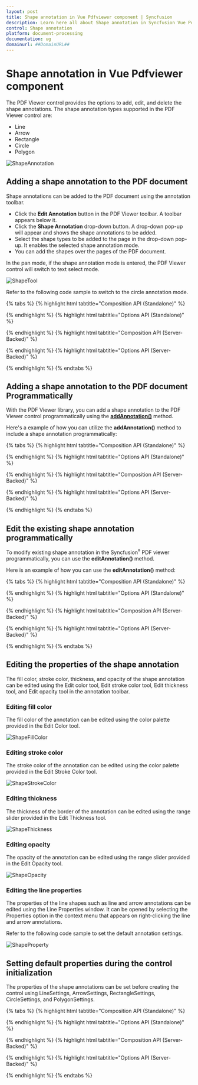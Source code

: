 ```yaml
---
layout: post
title: Shape annotation in Vue Pdfviewer component | Syncfusion
description: Learn here all about Shape annotation in Syncfusion Vue Pdfviewer component of Syncfusion Essential JS 2 and more.
control: Shape annotation
platform: document-processing
documentation: ug
domainurl: ##DomainURL##
---
```


# Shape annotation in Vue Pdfviewer component

The PDF Viewer control provides the options to add, edit, and delete the shape annotations. The shape annotation types supported in the PDF Viewer control are:

* Line
* Arrow
* Rectangle
* Circle
* Polygon

![ShapeAnnotation](../images/shape_annot.png)

## Adding a shape annotation to the PDF document

Shape annotations can be added to the PDF document using the annotation toolbar.

* Click the **Edit Annotation** button in the PDF Viewer toolbar. A toolbar appears below it.
* Click the **Shape Annotation** drop-down button. A drop-down pop-up will appear and shows the shape annotations to be added.
* Select the shape types to be added to the page in the drop-down pop-up. It enables the selected shape annotation mode.
* You can add the shapes over the pages of the PDF document.

In the pan mode, if the shape annotation mode is entered, the PDF Viewer control will switch to text select mode.

![ShapeTool](../images/shape_toolbar.png)

Refer to the following code sample to switch to the circle annotation mode.


{% tabs %}
{% highlight html tabtitle="Composition API (Standalone)" %}

<template>
  <div id="app">
    <button id="set">Circle</button>
    <ejs-pdfviewer id="pdfViewer" ref="pdfviewer" :resourceUrl="resourceUrl" :documentPath="documentPath"
      :documentLoad="documentLoad">
    </ejs-pdfviewer>
  </div>
</template>

<script setup>
import {
  PdfViewerComponent as EjsPdfviewer, Toolbar, Magnification, Navigation, LinkAnnotation,
  BookmarkView, Annotation, ThumbnailView, Print, TextSelection,
  TextSearch, FormFields, FormDesigner, PageOrganizer
} from '@syncfusion/ej2-vue-pdfviewer';
import { provide, ref } from 'vue';

const pdfviewer = ref(null);
const documentPath = "https://cdn.syncfusion.com/content/pdf/pdf-succinctly.pdf";
const resourceUrl = 'https://cdn.syncfusion.com/ej2/25.1.35/dist/ej2-pdfviewer-lib';

provide('PdfViewer', [Toolbar, Magnification, Navigation, LinkAnnotation, BookmarkView, Annotation,
  ThumbnailView, Print, TextSelection, TextSearch, FormFields, FormDesigner, PageOrganizer])

const documentLoad = () => {
  const viewer = pdfviewer.value.ej2Instances;
  document.getElementById('set').addEventListener('click', () => {
    viewer.annotation.setAnnotationMode('Circle');
  });
}

</script>

{% endhighlight %}
{% highlight html tabtitle="Options API (Standalone)" %}

<template>
  <div id="app">
    <button id="set">Circle</button>
    <ejs-pdfviewer id="pdfViewer" ref="pdfviewer" :resourceUrl="resourceUrl" :documentPath="documentPath"
      :documentLoad="documentLoad">
    </ejs-pdfviewer>
  </div>
</template>

<script>

import {
  PdfViewerComponent, Toolbar, Magnification, Navigation, LinkAnnotation,
  BookmarkView, Annotation, ThumbnailView, Print, TextSelection,
  TextSearch, FormFields, FormDesigner, PageOrganizer
} from '@syncfusion/ej2-vue-pdfviewer';

export default {
  name: "App",
  components: {
    "ejs-pdfviewer": PdfViewerComponent
  },
  data() {
    return {
      documentPath: "https://cdn.syncfusion.com/content/pdf/pdf-succinctly.pdf",
      resourceUrl: 'https://cdn.syncfusion.com/ej2/25.1.35/dist/ej2-pdfviewer-lib',
    };
  },
  provide: {
    PdfViewer: [Toolbar, Magnification, Navigation, LinkAnnotation, BookmarkView, Annotation,
      ThumbnailView, Print, TextSelection, TextSearch, FormFields, FormDesigner, PageOrganizer]
  },

  methods: {
    documentLoad() {
      const viewer = this.$refs.pdfviewer.ej2Instances;
      document.getElementById('set').addEventListener('click', () => {
        viewer.annotation.setAnnotationMode('Circle');
      });
    }
  }
}
</script>

{% endhighlight %}
{% highlight html tabtitle="Composition API (Server-Backed)" %}

<template>
  <div id="app">
    <button id="set">Circle</button>
    <ejs-pdfviewer id="pdfViewer" ref="pdfviewer" :documentPath="documentPath" :serviceUrl="serviceUrl"
      :documentLoad="documentLoad">
    </ejs-pdfviewer>
  </div>
</template>

<script setup>
import {
  PdfViewerComponent as EjsPdfviewer, Toolbar, Magnification, Navigation, LinkAnnotation,
  BookmarkView, Annotation, ThumbnailView, Print, TextSelection,
  TextSearch, FormFields, FormDesigner, PageOrganizer
} from '@syncfusion/ej2-vue-pdfviewer';
import { provide, ref } from 'vue';

const pdfviewer = ref(null);
const serviceUrl = "https://services.syncfusion.com/vue/production/api/pdfviewer";
const documentPath = "https://cdn.syncfusion.com/content/pdf/pdf-succinctly.pdf";

provide('PdfViewer', [Toolbar, Magnification, Navigation, LinkAnnotation, BookmarkView, Annotation,
  ThumbnailView, Print, TextSelection, TextSearch, FormFields, FormDesigner, PageOrganizer])

const documentLoad = () => {
  const viewer = pdfviewer.value.ej2Instances;
  document.getElementById('set').addEventListener('click', () => {
    viewer.annotation.setAnnotationMode('Circle');
  });
}
</script>

{% endhighlight %}
{% highlight html tabtitle="Options API (Server-Backed)" %}

<template>
  <div id="app">
    <button id="set">Circle</button>
    <ejs-pdfviewer id="pdfViewer" ref="pdfviewer" :documentPath="documentPath" :serviceUrl="serviceUrl"
      :documentLoad="documentLoad">
    </ejs-pdfviewer>
  </div>
</template>

<script>
import {
  PdfViewerComponent, Toolbar, Magnification, Navigation, LinkAnnotation,
  BookmarkView, Annotation, ThumbnailView, Print, TextSelection,
  TextSearch, FormFields, FormDesigner, PageOrganizer
} from '@syncfusion/ej2-vue-pdfviewer';

export default {
  name: "App",
  components: {
    "ejs-pdfviewer": PdfViewerComponent
  },
  data() {
    return {
      serviceUrl: "https://services.syncfusion.com/vue/production/api/pdfviewer",
      documentPath: "https://cdn.syncfusion.com/content/pdf/pdf-succinctly.pdf"
    };
  },
  provide: {
    PdfViewer: [Toolbar, Magnification, Navigation, LinkAnnotation, BookmarkView, Annotation,
      ThumbnailView, Print, TextSelection, TextSearch, FormFields, FormDesigner, PageOrganizer]
  },
  methods: {
    documentLoad() {
      const viewer = this.$refs.pdfviewer.ej2Instances;
      document.getElementById('set').addEventListener('click', () => {
        viewer.annotation.setAnnotationMode('Circle');
      });
    }
  }
}
</script>

{% endhighlight %}
{% endtabs %}

## Adding a shape annotation to the PDF document Programmatically

With the PDF Viewer library, you can add a shape annotation to the PDF Viewer control programmatically using the [**addAnnotation()**](https://helpej2.syncfusion.com/vue/documentation/api/pdfviewer/annotation/#addannotation) method.

Here's a example of how you can utilize the **addAnnotation()** method to include a shape annotation programmatically:

{% tabs %}
{% highlight html tabtitle="Composition API (Standalone)" %}

<template>
  <div id="app">
    <button v-on:click="addLineAnnotation">Add Line Annotation programatically</button>
    <button v-on:click="addArrowAnnotation">Add Arrow Annotation programatically</button>
    <button v-on:click="addRectangleAnnotation">Add Rectangle Annotation programatically</button>
    <button v-on:click="addCircleAnnotation">Add Circle Annotation programatically</button>
    <button v-on:click="addPolygonAnnotation">Add Polygon Annotation programatically</button>
    <ejs-pdfviewer id="pdfViewer" ref="pdfviewer" :documentPath="documentPath" :resourceUrl="resourceUrl">
    </ejs-pdfviewer>
  </div>
</template>

<script setup>
import {
  PdfViewerComponent as EjsPdfviewer, Toolbar, Magnification, Navigation, LinkAnnotation,
  BookmarkView, Annotation, ThumbnailView, Print, TextSelection,
  TextSearch, FormFields, FormDesigner, PageOrganizer
} from '@syncfusion/ej2-vue-pdfviewer';
import { provide, ref } from 'vue';

const pdfviewer = ref(null);
const documentPath = "https://cdn.syncfusion.com/content/pdf/pdf-succinctly.pdf";
const resourceUrl = 'https://cdn.syncfusion.com/ej2/25.1.35/dist/ej2-pdfviewer-lib';

provide('PdfViewer', [Toolbar, Magnification, Navigation, LinkAnnotation, BookmarkView, Annotation,
  ThumbnailView, Print, TextSelection, TextSearch, FormFields, FormDesigner, PageOrganizer])

const addLineAnnotation = function () {
  const viewer = pdfviewer.value.ej2Instances;
  viewer.annotation.addAnnotation("Line", {
    offset: { x: 200, y: 230 },
    pageNumber: 1,
    vertexPoints: [{ x: 200, y: 230 }, { x: 350, y: 230 }]
  });
}

const addArrowAnnotation = function () {
  const viewer = pdfviewer.value.ej2Instances;
  viewer.annotation.addAnnotation("Arrow", {
    offset: { x: 200, y: 370 },
    pageNumber: 1,
    vertexPoints: [{ x: 200, y: 370 }, { x: 350, y: 370 }]
  });
}

const addRectangleAnnotation = function () {
  const viewer = pdfviewer.value.ej2Instances;
  viewer.annotation.addAnnotation("Rectangle", {
    offset: { x: 200, y: 500 },
    pageNumber: 1,
    vertexPoints: [{ x: 200, y: 500 }, { x: 288, y: 499 }, { x: 289, y: 553 }, { x: 200, y: 500 }]
  });
}

const addCircleAnnotation = function () {
  const viewer = pdfviewer.value.ej2Instances;
  viewer.annotation.addAnnotation("Circle", {
    offset: { x: 200, y: 630 },
    pageNumber: 1,
    width: 90,
    height: 90
  });
}

const addPolygonAnnotation = function () {
  const viewer = pdfviewer.value.ej2Instances;
  viewer.annotation.addAnnotation("Polygon", {
    offset: { x: 200, y: 800 },
    pageNumber: 1,
    vertexPoints: [{ x: 200, y: 800 }, { x: 242, y: 771 }, { x: 289, y: 799 }, { x: 278, y: 842 }, { x: 211, y: 842 }, { x: 200, y: 800 }]
  });
}
</script>

{% endhighlight %}
{% highlight html tabtitle="Options API (Standalone)" %}

<template>
  <div id="app">
    <button v-on:click="addLineAnnotation">Add Line Annotation programatically</button>
    <button v-on:click="addArrowAnnotation">Add Arrow Annotation programatically</button>
    <button v-on:click="addRectangleAnnotation">Add Rectangle Annotation programatically</button>
    <button v-on:click="addCircleAnnotation">Add Circle Annotation programatically</button>
    <button v-on:click="addPolygonAnnotation">Add Polygon Annotation programatically</button>
    <ejs-pdfviewer id="pdfViewer" ref="pdfviewer" :documentPath="documentPath" :resourceUrl="resourceUrl">
    </ejs-pdfviewer>
  </div>
</template>

<script>
import {
  PdfViewerComponent, Toolbar, Magnification, Navigation, LinkAnnotation,
  BookmarkView, Annotation, ThumbnailView, Print, TextSelection,
  TextSearch, FormFields, FormDesigner, PageOrganizer
} from '@syncfusion/ej2-vue-pdfviewer';

export default {
  name: "App",
  components: {
    "ejs-pdfviewer": PdfViewerComponent
  },
  data() {
    return {
      documentPath: "https://cdn.syncfusion.com/content/pdf/pdf-succinctly.pdf",
      resourceUrl: 'https://cdn.syncfusion.com/ej2/25.1.35/dist/ej2-pdfviewer-lib',
    };
  },
  provide: {
    PdfViewer: [Toolbar, Magnification, Navigation, LinkAnnotation, BookmarkView, Annotation,
      ThumbnailView, Print, TextSelection, TextSearch, FormFields, FormDesigner, PageOrganizer]
  },
  methods: {
    addLineAnnotation: function () {
      const viewer = this.$refs.pdfviewer.ej2Instances;
      viewer.annotation.addAnnotation("Line", {
        offset: { x: 200, y: 230 },
        pageNumber: 1,
        vertexPoints: [{ x: 200, y: 230 }, { x: 350, y: 230 }]
      });
    },
    addArrowAnnotation: function () {
      const viewer = this.$refs.pdfviewer.ej2Instances;
      viewer.annotation.addAnnotation("Arrow", {
        offset: { x: 200, y: 370 },
        pageNumber: 1,
        vertexPoints: [{ x: 200, y: 370 }, { x: 350, y: 370 }]
      });
    },
    addRectangleAnnotation: function () {
      const viewer = this.$refs.pdfviewer.ej2Instances;
      viewer.annotation.addAnnotation("Rectangle", {
        offset: { x: 200, y: 500 },
        pageNumber: 1,
        vertexPoints: [{ x: 200, y: 500 }, { x: 288, y: 499 }, { x: 289, y: 553 }, { x: 200, y: 500 }]
      });
    },
    addCircleAnnotation: function () {
      const viewer = this.$refs.pdfviewer.ej2Instances;
      viewer.annotation.addAnnotation("Circle", {
        offset: { x: 200, y: 630 },
        pageNumber: 1,
        width: 90,
        height: 90
      });
    },
    addPolygonAnnotation: function () {
      const viewer = this.$refs.pdfviewer.ej2Instances;
      viewer.annotation.addAnnotation("Polygon", {
        offset: { x: 200, y: 800 },
        pageNumber: 1,
        vertexPoints: [{ x: 200, y: 800 }, { x: 242, y: 771 }, { x: 289, y: 799 }, { x: 278, y: 842 }, { x: 211, y: 842 }, { x: 200, y: 800 }]
      });
    }
  }
}
</script>

{% endhighlight %}
{% highlight html tabtitle="Composition API (Server-Backed)" %}

<template>
  <div id="app">
    <button v-on:click="addLineAnnotation">Add Line Annotation programatically</button>
    <button v-on:click="addArrowAnnotation">Add Arrow Annotation programatically</button>
    <button v-on:click="addRectangleAnnotation">Add Rectangle Annotation programatically</button>
    <button v-on:click="addCircleAnnotation">Add Circle Annotation programatically</button>
    <button v-on:click="addPolygonAnnotation">Add Polygon Annotation programatically</button>
    <ejs-pdfviewer id="pdfViewer" ref="pdfviewer" :documentPath="documentPath" :serviceUrl="serviceUrl">
    </ejs-pdfviewer>
  </div>
</template>

<script setup>
import {
  PdfViewerComponent as EjsPdfviewer, Toolbar, Magnification, Navigation, LinkAnnotation,
  BookmarkView, Annotation, ThumbnailView, Print, TextSelection,
  TextSearch, FormFields, FormDesigner, PageOrganizer
} from '@syncfusion/ej2-vue-pdfviewer';
import { provide, ref } from 'vue';

const pdfviewer = ref(null);
const documentPath = "https://cdn.syncfusion.com/content/pdf/pdf-succinctly.pdf";
const serviceUrl = "https://services.syncfusion.com/vue/production/api/pdfviewer";

provide('PdfViewer', [Toolbar, Magnification, Navigation, LinkAnnotation, BookmarkView, Annotation,
  ThumbnailView, Print, TextSelection, TextSearch, FormFields, FormDesigner, PageOrganizer])

const addLineAnnotation = function () {
  const viewer = pdfviewer.value.ej2Instances;
  viewer.annotation.addAnnotation("Line", {
    offset: { x: 200, y: 230 },
    pageNumber: 1,
    vertexPoints: [{ x: 200, y: 230 }, { x: 350, y: 230 }]
  });
}

const addArrowAnnotation = function () {
  const viewer = pdfviewer.value.ej2Instances;
  viewer.annotation.addAnnotation("Arrow", {
    offset: { x: 200, y: 370 },
    pageNumber: 1,
    vertexPoints: [{ x: 200, y: 370 }, { x: 350, y: 370 }]
  });
}

const addRectangleAnnotation = function () {
  const viewer = pdfviewer.value.ej2Instances;
  viewer.annotation.addAnnotation("Rectangle", {
    offset: { x: 200, y: 500 },
    pageNumber: 1,
    vertexPoints: [{ x: 200, y: 500 }, { x: 288, y: 499 }, { x: 289, y: 553 }, { x: 200, y: 500 }]
  });
}

const addCircleAnnotation = function () {
  const viewer = pdfviewer.value.ej2Instances;
  viewer.annotation.addAnnotation("Circle", {
    offset: { x: 200, y: 630 },
    pageNumber: 1,
    width: 90,
    height: 90
  });
}

const addPolygonAnnotation = function () {
  const viewer = pdfviewer.value.ej2Instances;
  viewer.annotation.addAnnotation("Polygon", {
    offset: { x: 200, y: 800 },
    pageNumber: 1,
    vertexPoints: [{ x: 200, y: 800 }, { x: 242, y: 771 }, { x: 289, y: 799 }, { x: 278, y: 842 }, { x: 211, y: 842 }, { x: 200, y: 800 }]
  });
}
</script>

{% endhighlight %}
{% highlight html tabtitle="Options API (Server-Backed)" %}

<template>
  <div id="app">
    <button v-on:click="addLineAnnotation">Add Line Annotation programatically</button>
    <button v-on:click="addArrowAnnotation">Add Arrow Annotation programatically</button>
    <button v-on:click="addRectangleAnnotation">Add Rectangle Annotation programatically</button>
    <button v-on:click="addCircleAnnotation">Add Circle Annotation programatically</button>
    <button v-on:click="addPolygonAnnotation">Add Polygon Annotation programatically</button>
    <ejs-pdfviewer id="pdfViewer" ref="pdfviewer" :documentPath="documentPath" :serviceUrl="serviceUrl">
    </ejs-pdfviewer>
  </div>
</template>

<script>
import {
  PdfViewerComponent, Toolbar, Magnification, Navigation, LinkAnnotation,
  BookmarkView, Annotation, ThumbnailView, Print, TextSelection,
  TextSearch, FormFields, FormDesigner, PageOrganizer
} from '@syncfusion/ej2-vue-pdfviewer';

export default {
  name: "App",
  components: {
    "ejs-pdfviewer": PdfViewerComponent
  },
  data() {
    return {
      documentPath: "https://cdn.syncfusion.com/content/pdf/pdf-succinctly.pdf",
      serviceUrl: "https://services.syncfusion.com/vue/production/api/pdfviewer",
    };
  },
  provide: {
    PdfViewer: [Toolbar, Magnification, Navigation, LinkAnnotation, BookmarkView, Annotation,
      ThumbnailView, Print, TextSelection, TextSearch, FormFields, FormDesigner, PageOrganizer]
  },
  methods: {
    addLineAnnotation: function () {
      const viewer = this.$refs.pdfviewer.ej2Instances;
      viewer.annotation.addAnnotation("Line", {
        offset: { x: 200, y: 230 },
        pageNumber: 1,
        vertexPoints: [{ x: 200, y: 230 }, { x: 350, y: 230 }]
      });
    },
    addArrowAnnotation: function () {
      const viewer = this.$refs.pdfviewer.ej2Instances;
      viewer.annotation.addAnnotation("Arrow", {
        offset: { x: 200, y: 370 },
        pageNumber: 1,
        vertexPoints: [{ x: 200, y: 370 }, { x: 350, y: 370 }]
      });
    },
    addRectangleAnnotation: function () {
      const viewer = this.$refs.pdfviewer.ej2Instances;
      viewer.annotation.addAnnotation("Rectangle", {
        offset: { x: 200, y: 500 },
        pageNumber: 1,
        vertexPoints: [{ x: 200, y: 500 }, { x: 288, y: 499 }, { x: 289, y: 553 }, { x: 200, y: 500 }]
      });
    },
    addCircleAnnotation: function () {
      const viewer = this.$refs.pdfviewer.ej2Instances;
      viewer.annotation.addAnnotation("Circle", {
        offset: { x: 200, y: 630 },
        pageNumber: 1,
        width: 90,
        height: 90
      });
    },
    addPolygonAnnotation: function () {
      const viewer = this.$refs.pdfviewer.ej2Instances;
      viewer.annotation.addAnnotation("Polygon", {
        offset: { x: 200, y: 800 },
        pageNumber: 1,
        vertexPoints: [{ x: 200, y: 800 }, { x: 242, y: 771 }, { x: 289, y: 799 }, { x: 278, y: 842 }, { x: 211, y: 842 }, { x: 200, y: 800 }]
      });
    }
  }
}
</script>

{% endhighlight %}
{% endtabs %}

## Edit the existing shape annotation programmatically

To modify existing shape annotation in the Syncfusion<sup style="font-size:70%">&reg;</sup> PDF viewer programmatically, you can use the **editAnnotation()** method.

Here is an example of how you can use the **editAnnotation()** method:

{% tabs %}
{% highlight html tabtitle="Composition API (Standalone)" %}

<template>
  <div id="app">
    <button v-on:click="editLineAnnotation">Edit Line Annotation programatically</button>
    <button v-on:click="editArrowAnnotation">Edit Arrow Annotation programatically</button>
    <button v-on:click="editRectangleAnnotation">Edit Rectangle Annotation programatically</button>
    <button v-on:click="editCircleAnnotation">Edit Circle Annotation programatically</button>
    <button v-on:click="editPolygonAnnotation">Edit Polygon Annotation programatically</button>
    <ejs-pdfviewer id="pdfViewer" ref="pdfviewer" :documentPath="documentPath" :resourceUrl="resourceUrl">
    </ejs-pdfviewer>
  </div>
</template>

<script setup>
import {
  PdfViewerComponent as EjsPdfviewer, Toolbar, Magnification, Navigation, LinkAnnotation,
  BookmarkView, Annotation, ThumbnailView, Print, TextSelection,
  TextSearch, FormFields, FormDesigner, PageOrganizer
} from '@syncfusion/ej2-vue-pdfviewer';
import { ref } from 'vue';

const pdfviewer = ref(null);
const documentPath = "https://cdn.syncfusion.com/content/pdf/pdf-succinctly.pdf";
const resourceUrl = 'https://cdn.syncfusion.com/ej2/25.1.35/dist/ej2-pdfviewer-lib';

provide('PdfViewer', [Toolbar, Magnification, Navigation, LinkAnnotation, BookmarkView, Annotation,
  ThumbnailView, Print, TextSelection, TextSearch, FormFields, FormDesigner, PageOrganizer])

const editLineAnnotation = function () {
  const pdfviewer = pdfviewer.value.ej2Instances;
  for (let i = 0; i < pdfviewer.annotationCollection.length; i++) {
    if (pdfviewer.annotationCollection[i].subject === "Line") {
      pdfviewer.annotationCollection[i].strokeColor = "#0000FF";
      pdfviewer.annotationCollection[i].thickness = 2;
      pdfviewer.annotationCollection[i].annotationSelectorSettings.resizerShape = "Circle"
      pdfviewer.annotation.editAnnotation(pdfviewer.annotationCollection[i]);
    }
  }
}

const editArrowAnnotation = function () {
  const pdfviewer = pdfviewer.value.ej2Instances;
  for (let i = 0; i < pdfviewer.annotationCollection.length; i++) {
    if (pdfviewer.annotationCollection[i].subject === "Arrow") {
      pdfviewer.annotationCollection[i].strokeColor = "#0000FF";
      pdfviewer.annotationCollection[i].thickness = 2;
      pdfviewer.annotationCollection[i].fillColor = "#FFFF00";
      pdfviewer.annotationCollection[i].annotationSelectorSettings.resizerShape = "Circle"
      pdfviewer.annotation.editAnnotation(pdfviewer.annotationCollection[i]);
    }
  }
}

const editRectangleAnnotation = function () {
  const pdfviewer = pdfviewer.value.ej2Instances;
  for (let i = 0; i < pdfviewer.annotationCollection.length; i++) {
    if (pdfviewer.annotationCollection[i].subject === "Rectangle") {
      pdfviewer.annotationCollection[i].strokeColor = "#0000FF";
      pdfviewer.annotationCollection[i].thickness = 2;
      pdfviewer.annotationCollection[i].fillColor = "#FFFF00";
      pdfviewer.annotationCollection[i].annotationSelectorSettings.resizerShape = "Circle"
      pdfviewer.annotation.editAnnotation(pdfviewer.annotationCollection[i]);
    }
  }
}

const editCircleAnnotation = function () {
  const pdfviewer = pdfviewer.value.ej2Instances;
  for (let i = 0; i < pdfviewer.annotationCollection.length; i++) {
    if (pdfviewer.annotationCollection[i].subject === "Circle") {
      pdfviewer.annotationCollection[i].strokeColor = "#0000FF";
      pdfviewer.annotationCollection[i].thickness = 2;
      pdfviewer.annotationCollection[i].fillColor = "#FFFF00";
      pdfviewer.annotationCollection[i].annotationSelectorSettings.resizerShape = "Circle"
      pdfviewer.annotation.editAnnotation(pdfviewer.annotationCollection[i]);
    }
  }
}

const editPolygonAnnotation = function () {
  const pdfviewer = pdfviewer.value.ej2Instances;
  for (let i = 0; i < pdfviewer.annotationCollection.length; i++) {
    if (pdfviewer.annotationCollection[i].subject === "Polygon") {
      pdfviewer.annotationCollection[i].strokeColor = "#0000FF";
      pdfviewer.annotationCollection[i].thickness = 2;
      pdfviewer.annotationCollection[i].fillColor = "#FFFF00";
      pdfviewer.annotationCollection[i].annotationSelectorSettings.resizerShape = "Circle"
      pdfviewer.annotation.editAnnotation(pdfviewer.annotationCollection[i]);
    }
  }
}
</script>

{% endhighlight %}
{% highlight html tabtitle="Options API (Standalone)" %}

<template>
  <div id="app">
    <button v-on:click="editLineAnnotation">Edit Line Annotation programatically</button>
    <button v-on:click="editArrowAnnotation">Edit Arrow Annotation programatically</button>
    <button v-on:click="editRectangleAnnotation">Edit Rectangle Annotation programatically</button>
    <button v-on:click="editCircleAnnotation">Edit Circle Annotation programatically</button>
    <button v-on:click="editPolygonAnnotation">Edit Polygon Annotation programatically</button>
    <ejs-pdfviewer id="pdfViewer" ref="pdfviewer" :documentPath="documentPath" :resourceUrl="resourceUrl">
    </ejs-pdfviewer>
  </div>
</template>

<script>
import {
  PdfViewerComponent, Toolbar, Magnification, Navigation, LinkAnnotation,
  BookmarkView, Annotation, ThumbnailView, Print, TextSelection,
  TextSearch, FormFields, FormDesigner, PageOrganizer
} from '@syncfusion/ej2-vue-pdfviewer';

export default {
  name: "App",
  components: {
    "ejs-pdfviewer": PdfViewerComponent
  },
  data() {
    return {
      documentPath: "https://cdn.syncfusion.com/content/pdf/pdf-succinctly.pdf",
      resourceUrl: 'https://cdn.syncfusion.com/ej2/25.1.35/dist/ej2-pdfviewer-lib',
    };
  },
  provide: {
    PdfViewer: [Toolbar, Magnification, Navigation, LinkAnnotation, BookmarkView, Annotation,
      ThumbnailView, Print, TextSelection, TextSearch, FormFields, FormDesigner, PageOrganizer]
  },
  methods: {
    editLineAnnotation: function () {
      const pdfviewer = this.$refs.pdfviewer.ej2Instances;
      for (let i = 0; i < pdfviewer.annotationCollection.length; i++) {
        if (pdfviewer.annotationCollection[i].subject === "Line") {
          pdfviewer.annotationCollection[i].strokeColor = "#0000FF";
          pdfviewer.annotationCollection[i].thickness = 2;
          pdfviewer.annotationCollection[i].annotationSelectorSettings.resizerShape = "Circle"
          pdfviewer.annotation.editAnnotation(pdfviewer.annotationCollection[i]);
        }
      }
    },
    editArrowAnnotation: function () {
      const pdfviewer = this.$refs.pdfviewer.ej2Instances;
      for (let i = 0; i < pdfviewer.annotationCollection.length; i++) {
        if (pdfviewer.annotationCollection[i].subject === "Arrow") {
          pdfviewer.annotationCollection[i].strokeColor = "#0000FF";
          pdfviewer.annotationCollection[i].thickness = 2;
          pdfviewer.annotationCollection[i].fillColor = "#FFFF00";
          pdfviewer.annotationCollection[i].annotationSelectorSettings.resizerShape = "Circle"
          pdfviewer.annotation.editAnnotation(pdfviewer.annotationCollection[i]);
        }
      }
    },
    editRectangleAnnotation: function () {
      const pdfviewer = this.$refs.pdfviewer.ej2Instances;
      for (let i = 0; i < pdfviewer.annotationCollection.length; i++) {
        if (pdfviewer.annotationCollection[i].subject === "Rectangle") {
          pdfviewer.annotationCollection[i].strokeColor = "#0000FF";
          pdfviewer.annotationCollection[i].thickness = 2;
          pdfviewer.annotationCollection[i].fillColor = "#FFFF00";
          pdfviewer.annotationCollection[i].annotationSelectorSettings.resizerShape = "Circle"
          pdfviewer.annotation.editAnnotation(pdfviewer.annotationCollection[i]);
        }
      }
    },
    editCircleAnnotation: function () {
      const pdfviewer = this.$refs.pdfviewer.ej2Instances;
      for (let i = 0; i < pdfviewer.annotationCollection.length; i++) {
        if (pdfviewer.annotationCollection[i].subject === "Circle") {
          pdfviewer.annotationCollection[i].strokeColor = "#0000FF";
          pdfviewer.annotationCollection[i].thickness = 2;
          pdfviewer.annotationCollection[i].fillColor = "#FFFF00";
          pdfviewer.annotationCollection[i].annotationSelectorSettings.resizerShape = "Circle"
          pdfviewer.annotation.editAnnotation(pdfviewer.annotationCollection[i]);
        }
      }
    },
    editPolygonAnnotation: function () {
      const pdfviewer = this.$refs.pdfviewer.ej2Instances;
      for (let i = 0; i < pdfviewer.annotationCollection.length; i++) {
        if (pdfviewer.annotationCollection[i].subject === "Polygon") {
          pdfviewer.annotationCollection[i].strokeColor = "#0000FF";
          pdfviewer.annotationCollection[i].thickness = 2;
          pdfviewer.annotationCollection[i].fillColor = "#FFFF00";
          pdfviewer.annotationCollection[i].annotationSelectorSettings.resizerShape = "Circle"
          pdfviewer.annotation.editAnnotation(pdfviewer.annotationCollection[i]);
        }
      }
    }
  }
}
</script>

{% endhighlight %}
{% highlight html tabtitle="Composition API (Server-Backed)" %}

<template>
  <div id="app">
    <button v-on:click="editLineAnnotation">Edit Line Annotation programatically</button>
    <button v-on:click="editArrowAnnotation">Edit Arrow Annotation programatically</button>
    <button v-on:click="editRectangleAnnotation">Edit Rectangle Annotation programatically</button>
    <button v-on:click="editCircleAnnotation">Edit Circle Annotation programatically</button>
    <button v-on:click="editPolygonAnnotation">Edit Polygon Annotation programatically</button>
    <ejs-pdfviewer id="pdfViewer" ref="pdfviewer" :documentPath="documentPath" :serviceUrl="serviceUrl">
    </ejs-pdfviewer>
  </div>
</template>

<script setup>

import {
  PdfViewerComponent as EjsPdfviewer, Toolbar, Magnification, Navigation, LinkAnnotation,
  BookmarkView, Annotation, ThumbnailView, Print, TextSelection,
  TextSearch, FormFields, FormDesigner, PageOrganizer
} from '@syncfusion/ej2-vue-pdfviewer';
import { provide } from 'vue';

const documentPath = "https://cdn.syncfusion.com/content/pdf/pdf-succinctly.pdf";
const serviceUrl = "https://services.syncfusion.com/vue/production/api/pdfviewer";

provide('PdfViewer', [Toolbar, Magnification, Navigation, LinkAnnotation, BookmarkView, Annotation,
  ThumbnailView, Print, TextSelection, TextSearch, FormFields, FormDesigner, PageOrganizer])

const editLineAnnotation = function () {
  const pdfviewer = pdfviewer.value.ej2Instances;
  for (let i = 0; i < pdfviewer.annotationCollection.length; i++) {
    if (pdfviewer.annotationCollection[i].subject === "Line") {
      pdfviewer.annotationCollection[i].strokeColor = "#0000FF";
      pdfviewer.annotationCollection[i].thickness = 2;
      pdfviewer.annotationCollection[i].annotationSelectorSettings.resizerShape = "Circle"
      pdfviewer.annotation.editAnnotation(pdfviewer.annotationCollection[i]);
    }
  }
}

const editArrowAnnotation = function () {
  const pdfviewer = pdfviewer.value.ej2Instances;
  for (let i = 0; i < pdfviewer.annotationCollection.length; i++) {
    if (pdfviewer.annotationCollection[i].subject === "Arrow") {
      pdfviewer.annotationCollection[i].strokeColor = "#0000FF";
      pdfviewer.annotationCollection[i].thickness = 2;
      pdfviewer.annotationCollection[i].fillColor = "#FFFF00";
      pdfviewer.annotationCollection[i].annotationSelectorSettings.resizerShape = "Circle"
      pdfviewer.annotation.editAnnotation(pdfviewer.annotationCollection[i]);
    }
  }
}

const editRectangleAnnotation = function () {
  const pdfviewer = pdfviewer.value.ej2Instances;
  for (let i = 0; i < pdfviewer.annotationCollection.length; i++) {
    if (pdfviewer.annotationCollection[i].subject === "Rectangle") {
      pdfviewer.annotationCollection[i].strokeColor = "#0000FF";
      pdfviewer.annotationCollection[i].thickness = 2;
      pdfviewer.annotationCollection[i].fillColor = "#FFFF00";
      pdfviewer.annotationCollection[i].annotationSelectorSettings.resizerShape = "Circle"
      pdfviewer.annotation.editAnnotation(pdfviewer.annotationCollection[i]);
    }
  }
}

const editCircleAnnotation = function () {
  const pdfviewer = pdfviewer.value.ej2Instances;
  for (let i = 0; i < pdfviewer.annotationCollection.length; i++) {
    if (pdfviewer.annotationCollection[i].subject === "Circle") {
      pdfviewer.annotationCollection[i].strokeColor = "#0000FF";
      pdfviewer.annotationCollection[i].thickness = 2;
      pdfviewer.annotationCollection[i].fillColor = "#FFFF00";
      pdfviewer.annotationCollection[i].annotationSelectorSettings.resizerShape = "Circle"
      pdfviewer.annotation.editAnnotation(pdfviewer.annotationCollection[i]);
    }
  }
}

const editPolygonAnnotation = function () {
  const pdfviewer = pdfviewer.value.ej2Instances;
  for (let i = 0; i < pdfviewer.annotationCollection.length; i++) {
    if (pdfviewer.annotationCollection[i].subject === "Polygon") {
      pdfviewer.annotationCollection[i].strokeColor = "#0000FF";
      pdfviewer.annotationCollection[i].thickness = 2;
      pdfviewer.annotationCollection[i].fillColor = "#FFFF00";
      pdfviewer.annotationCollection[i].annotationSelectorSettings.resizerShape = "Circle"
      pdfviewer.annotation.editAnnotation(pdfviewer.annotationCollection[i]);
    }
  }
}
</script>

{% endhighlight %}
{% highlight html tabtitle="Options API (Server-Backed)" %}

<template>
  <div id="app">
    <button v-on:click="editLineAnnotation">Edit Line Annotation programatically</button>
    <button v-on:click="editArrowAnnotation">Edit Arrow Annotation programatically</button>
    <button v-on:click="editRectangleAnnotation">Edit Rectangle Annotation programatically</button>
    <button v-on:click="editCircleAnnotation">Edit Circle Annotation programatically</button>
    <button v-on:click="editPolygonAnnotation">Edit Polygon Annotation programatically</button>
    <ejs-pdfviewer id="pdfViewer" ref="pdfviewer" :documentPath="documentPath" :serviceUrl="serviceUrl">
    </ejs-pdfviewer>
  </div>
</template>

<script>

import {
  PdfViewerComponent, Toolbar, Magnification, Navigation, LinkAnnotation,
  BookmarkView, Annotation, ThumbnailView, Print, TextSelection,
  TextSearch, FormFields, FormDesigner, PageOrganizer
} from '@syncfusion/ej2-vue-pdfviewer';


export default {
  name: "App",
  components: {
    "ejs-pdfviewer": PdfViewerComponent
  },
  data() {
    return {
      documentPath: "https://cdn.syncfusion.com/content/pdf/pdf-succinctly.pdf",
      serviceUrl: "https://services.syncfusion.com/vue/production/api/pdfviewer",
    };
  },
  provide: {
    PdfViewer: [Toolbar, Magnification, Navigation, LinkAnnotation, BookmarkView, Annotation,
      ThumbnailView, Print, TextSelection, TextSearch, FormFields, FormDesigner, PageOrganizer]
  },
  methods: {
    editLineAnnotation: function () {
      const pdfviewer = this.$refs.pdfviewer.ej2Instances;
      for (let i = 0; i < pdfviewer.annotationCollection.length; i++) {
        if (pdfviewer.annotationCollection[i].subject === "Line") {
          pdfviewer.annotationCollection[i].strokeColor = "#0000FF";
          pdfviewer.annotationCollection[i].thickness = 2;
          pdfviewer.annotationCollection[i].annotationSelectorSettings.resizerShape = "Circle"
          pdfviewer.annotation.editAnnotation(pdfviewer.annotationCollection[i]);
        }
      }
    },
    editArrowAnnotation: function () {
      const pdfviewer = this.$refs.pdfviewer.ej2Instances;
      for (let i = 0; i < pdfviewer.annotationCollection.length; i++) {
        if (pdfviewer.annotationCollection[i].subject === "Arrow") {
          pdfviewer.annotationCollection[i].strokeColor = "#0000FF";
          pdfviewer.annotationCollection[i].thickness = 2;
          pdfviewer.annotationCollection[i].fillColor = "#FFFF00";
          pdfviewer.annotationCollection[i].annotationSelectorSettings.resizerShape = "Circle"
          pdfviewer.annotation.editAnnotation(pdfviewer.annotationCollection[i]);
        }
      }
    },
    editRectangleAnnotation: function () {
      const pdfviewer = this.$refs.pdfviewer.ej2Instances;
      for (let i = 0; i < pdfviewer.annotationCollection.length; i++) {
        if (pdfviewer.annotationCollection[i].subject === "Rectangle") {
          pdfviewer.annotationCollection[i].strokeColor = "#0000FF";
          pdfviewer.annotationCollection[i].thickness = 2;
          pdfviewer.annotationCollection[i].fillColor = "#FFFF00";
          pdfviewer.annotationCollection[i].annotationSelectorSettings.resizerShape = "Circle"
          pdfviewer.annotation.editAnnotation(pdfviewer.annotationCollection[i]);
        }
      }
    },
    editCircleAnnotation: function () {
      const pdfviewer = this.$refs.pdfviewer.ej2Instances;
      for (let i = 0; i < pdfviewer.annotationCollection.length; i++) {
        if (pdfviewer.annotationCollection[i].subject === "Circle") {
          pdfviewer.annotationCollection[i].strokeColor = "#0000FF";
          pdfviewer.annotationCollection[i].thickness = 2;
          pdfviewer.annotationCollection[i].fillColor = "#FFFF00";
          pdfviewer.annotationCollection[i].annotationSelectorSettings.resizerShape = "Circle"
          pdfviewer.annotation.editAnnotation(pdfviewer.annotationCollection[i]);
        }
      }
    },
    editPolygonAnnotation: function () {
      const pdfviewer = this.$refs.pdfviewer.ej2Instances;
      for (let i = 0; i < pdfviewer.annotationCollection.length; i++) {
        if (pdfviewer.annotationCollection[i].subject === "Polygon") {
          pdfviewer.annotationCollection[i].strokeColor = "#0000FF";
          pdfviewer.annotationCollection[i].thickness = 2;
          pdfviewer.annotationCollection[i].fillColor = "#FFFF00";
          pdfviewer.annotationCollection[i].annotationSelectorSettings.resizerShape = "Circle"
          pdfviewer.annotation.editAnnotation(pdfviewer.annotationCollection[i]);
        }
      }
    }
  }
}
</script>

{% endhighlight %}
{% endtabs %}

## Editing the properties of the shape annotation

The fill color, stroke color, thickness, and opacity of the shape annotation can be edited using the Edit color tool, Edit stroke color tool, Edit thickness tool, and Edit opacity tool in the annotation toolbar.

### Editing fill color

The fill color of the annotation can be edited using the color palette provided in the Edit Color tool.

![ShapeFillColor](../images/shape_fillColor.png)

### Editing stroke color

The stroke color of the annotation can be edited using the color palette provided in the Edit Stroke Color tool.

![ShapeStrokeColor](../images/shape_strokecolor.png)

### Editing thickness

The thickness of the border of the annotation can be edited using the range slider provided in the Edit Thickness tool.

![ShapeThickness](../images/shape_thickness.png)

### Editing opacity

The opacity of the annotation can be edited using the range slider provided in the Edit Opacity tool.

![ShapeOpacity](../images/shape_opacity.png)

### Editing the line properties

The properties of the line shapes such as line and arrow annotations can be edited using the Line Properties window. It can be opened by selecting the Properties option in the context menu that appears on right-clicking the line and arrow annotations.

Refer to the following code sample to set the default annotation settings.

![ShapeProperty](../images/shape_lineproperty.png)

## Setting default properties during the control initialization

The properties of the shape annotations can be set before creating the control using LineSettings, ArrowSettings, RectangleSettings, CircleSettings, and PolygonSettings.

{% tabs %}
{% highlight html tabtitle="Composition API (Standalone)" %}

<template>
  <div id="app">
    <ejs-pdfviewer id="pdfViewer" ref="pdfviewer" :documentPath="documentPath" :lineSettings="lineSettings"
      :arrowSettings="arrowSettings" :rectangleSettings="rectangleSettings" :circleSettings="circleSettings"
      :polygonSettings="polygonSettings" :resourceUrl="resourceUrl">
    </ejs-pdfviewer>
  </div>
</template>

<script setup>
import {
  PdfViewerComponent as EjsPdfviewer, Toolbar, Magnification, Navigation, LinkAnnotation,
  BookmarkView, Annotation, ThumbnailView, Print, TextSelection,
  TextSearch, FormFields, FormDesigner, PageOrganizer
} from '@syncfusion/ej2-vue-pdfviewer';
import { provide } from 'vue';

const documentPath = "https://cdn.syncfusion.com/content/pdf/pdf-succinctly.pdf";
const resourceUrl = 'https://cdn.syncfusion.com/ej2/25.1.35/dist/ej2-pdfviewer-lib';
const lineSettings = { fillColor: 'blue', opacity: 0.6, strokeColor: 'green' };
const arrowSettings = { fillColor: 'green', opacity: 0.6, strokeColor: 'blue' };
const rectangleSettings = { fillColor: 'yellow', opacity: 0.6, strokeColor: 'orange' };
const circleSettings = { fillColor: 'orange', opacity: 0.6, strokeColor: 'pink' };
const polygonSettings = { fillColor: 'pink', opacity: 0.6, strokeColor: 'yellow' };

provide('PdfViewer', [Toolbar, Magnification, Navigation, LinkAnnotation, BookmarkView, ThumbnailView,
  Print, TextSelection, TextSearch, Annotation, FormFields, FormDesigner, PageOrganizer])

</script>

{% endhighlight %}
{% highlight html tabtitle="Options API (Standalone)" %}

<template>
  <div id="app">
    <ejs-pdfviewer id="pdfViewer" ref="pdfviewer" :documentPath="documentPath" :lineSettings="lineSettings"
      :arrowSettings="arrowSettings" :rectangleSettings="rectangleSettings" :circleSettings="circleSettings"
      :polygonSettings="polygonSettings" :resourceUrl="resourceUrl">
    </ejs-pdfviewer>
  </div>
</template>

<script>
import {
  PdfViewerComponent, Toolbar, Magnification, Navigation, LinkAnnotation,
  BookmarkView, Annotation, ThumbnailView, Print, TextSelection,
  TextSearch, FormFields, FormDesigner, PageOrganizer
} from '@syncfusion/ej2-vue-pdfviewer';

export default {
  name: "App",
  components: {
    "ejs-pdfviewer": PdfViewerComponent
  },
  data() {
    return {
      documentPath: "https://cdn.syncfusion.com/content/pdf/pdf-succinctly.pdf",
      resourceUrl: 'https://cdn.syncfusion.com/ej2/25.1.35/dist/ej2-pdfviewer-lib',
      lineSettings: { fillColor: 'blue', opacity: 0.6, strokeColor: 'green' },
      arrowSettings: { fillColor: 'green', opacity: 0.6, strokeColor: 'blue' },
      rectangleSettings: { fillColor: 'yellow', opacity: 0.6, strokeColor: 'orange' },
      circleSettings: { fillColor: 'orange', opacity: 0.6, strokeColor: 'pink' },
      polygonSettings: { fillColor: 'pink', opacity: 0.6, strokeColor: 'yellow' }
    };
  },
  provide: {
    PdfViewer: [Toolbar, Magnification, Navigation, LinkAnnotation, BookmarkView, ThumbnailView,
      Print, TextSelection, TextSearch, Annotation, FormFields, FormDesigner, PageOrganizer]
  },
}
</script>

{% endhighlight %}
{% highlight html tabtitle="Composition API (Server-Backed)" %}

<template>
  <div id="app">
    <ejs-pdfviewer id="pdfViewer" ref="pdfviewer" :serviceUrl="serviceUrl" :documentPath="documentPath"
      :lineSettings="lineSettings" :arrowSettings="arrowSettings" :rectangleSettings="rectangleSettings"
      :circleSettings="circleSettings" :polygonSettings="polygonSettings">
    </ejs-pdfviewer>
  </div>
</template>

<script setup>
import {
  PdfViewerComponent as EjsPdfviewer, Toolbar, Magnification, Navigation, LinkAnnotation,
  BookmarkView, Annotation, ThumbnailView, Print, TextSelection,
  TextSearch, FormFields, FormDesigner, PageOrganizer
} from '@syncfusion/ej2-vue-pdfviewer';
import { provide } from 'vue';

const serviceUrl = "https://services.syncfusion.com/vue/production/api/pdfviewer";
const documentPath = "https://cdn.syncfusion.com/content/pdf/pdf-succinctly.pdf";
const lineSettings = { fillColor: 'blue', opacity: 0.6, strokeColor: 'green' };
const arrowSettings = { fillColor: 'green', opacity: 0.6, strokeColor: 'blue' };
const rectangleSettings = { fillColor: 'yellow', opacity: 0.6, strokeColor: 'orange' };
const circleSettings = { fillColor: 'orange', opacity: 0.6, strokeColor: 'pink' };
const polygonSettings = { fillColor: 'pink', opacity: 0.6, strokeColor: 'yellow' };

provide('PdfViewer', [Toolbar, Magnification, Navigation, LinkAnnotation, BookmarkView, ThumbnailView,
  Print, TextSelection, TextSearch, Annotation, FormFields, FormDesigner, PageOrganizer])

</script>

{% endhighlight %}
{% highlight html tabtitle="Options API (Server-Backed)" %}

<template>
  <div id="app">
    <ejs-pdfviewer id="pdfViewer" ref="pdfviewer" :serviceUrl="serviceUrl" :documentPath="documentPath"
      :lineSettings="lineSettings" :arrowSettings="arrowSettings" :rectangleSettings="rectangleSettings"
      :circleSettings="circleSettings" :polygonSettings="polygonSettings">
    </ejs-pdfviewer>
  </div>
</template>

<script>
import {
  PdfViewerComponent, Toolbar, Magnification, Navigation, LinkAnnotation,
  BookmarkView, Annotation, ThumbnailView, Print, TextSelection,
  TextSearch, FormFields, FormDesigner, PageOrganizer
} from '@syncfusion/ej2-vue-pdfviewer';

export default {
  name: "App",
  components: {
    "ejs-pdfviewer": PdfViewerComponent
  },
  data() {
    return {
      serviceUrl: "https://services.syncfusion.com/vue/production/api/pdfviewer",
      documentPath: "https://cdn.syncfusion.com/content/pdf/pdf-succinctly.pdf",
      lineSettings: { fillColor: 'blue', opacity: 0.6, strokeColor: 'green' },
      arrowSettings: { fillColor: 'green', opacity: 0.6, strokeColor: 'blue' },
      rectangleSettings: { fillColor: 'yellow', opacity: 0.6, strokeColor: 'orange' },
      circleSettings: { fillColor: 'orange', opacity: 0.6, strokeColor: 'pink' },
      polygonSettings: { fillColor: 'pink', opacity: 0.6, strokeColor: 'yellow' }
    };
  },
  provide: {
    PdfViewer: [Toolbar, Magnification, Navigation, LinkAnnotation, BookmarkView, ThumbnailView,
      Print, TextSelection, TextSearch, Annotation, FormFields, FormDesigner, PageOrganizer]
  }
}
</script>

{% endhighlight %}
{% endtabs %}